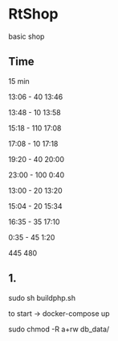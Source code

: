 # RtShop
basic shop


## Time
15 min

13:06 - 40 
13:46

13:48 - 10
13:58

15:18 - 110
17:08

17:08 - 10
17:18

19:20 - 40
20:00

23:00 - 100
0:40

13:00 - 20
13:20

15:04 - 20
15:34

16:35 - 35
17:10

0:35 - 45
1:20

445
480

## 1.
sudo sh buildphp.sh

to start -> docker-compose up

sudo chmod -R a+rw db_data/